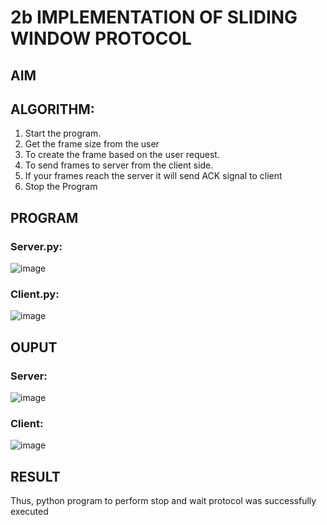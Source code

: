 # 2b IMPLEMENTATION OF SLIDING WINDOW PROTOCOL
## AIM
## ALGORITHM:
1. Start the program.
2. Get the frame size from the user
3. To create the frame based on the user request.
4. To send frames to server from the client side.
5. If your frames reach the server it will send ACK signal to client
6. Stop the Program
## PROGRAM
### Server.py:

![image](https://github.com/CodesWithRobi/CN-2b_SLIDING_WINDOW_PROTOCOL/assets/130537166/d3e1edbb-91f9-49d3-a8e7-afdd4ff18f62)


### Client.py:

![image](https://github.com/CodesWithRobi/CN-2b_SLIDING_WINDOW_PROTOCOL/assets/130537166/99158a7b-5c5a-4580-9e41-e2c3cd59fc01)


## OUPUT
### Server:

![image](https://github.com/CodesWithRobi/CN-2b_SLIDING_WINDOW_PROTOCOL/assets/130537166/0b6883ca-b0b2-4d4a-b81c-a3d3243b2fd2)


### Client:

![image](https://github.com/CodesWithRobi/CN-2b_SLIDING_WINDOW_PROTOCOL/assets/130537166/26b346f7-6d1f-4f0b-b40d-cea2834f3f15)


## RESULT
Thus, python program to perform stop and wait protocol was successfully executed
